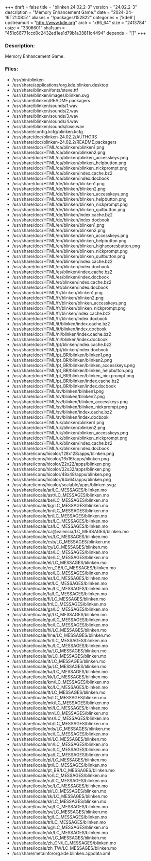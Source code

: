 +++
draft = false
title = "blinken 24.02.2-3"
version = "24.02.2-3"
description = "Memory Enhancement Game."
date = "2024-04-16T21:08:51"
aliases = "/packages/152822"
categories = ['kde6']
upstreamurl = "http://www.kde.org"
arch = "x86_64"
size = "2413784"
usize = "3306601"
sha1sum = "451c66771ccd0c2432ed1ee1d79b1a38811c4494"
depends = "[]"
+++
### Description: 
Memory Enhancement Game.

### Files: 
* /usr/bin/blinken
* /usr/share/applications/org.kde.blinken.desktop
* /usr/share/blinken/fonts/steve.ttf
* /usr/share/blinken/images/blinken.svg
* /usr/share/blinken/README.packagers
* /usr/share/blinken/sounds/1.wav
* /usr/share/blinken/sounds/2.wav
* /usr/share/blinken/sounds/3.wav
* /usr/share/blinken/sounds/4.wav
* /usr/share/blinken/sounds/lose.wav
* /usr/share/config.kcfg/blinken.kcfg
* /usr/share/doc/blinken-24.02.2/AUTHORS
* /usr/share/doc/blinken-24.02.2/README.packagers
* /usr/share/doc/HTML/ca/blinken/blinken1.png
* /usr/share/doc/HTML/ca/blinken/blinken2.png
* /usr/share/doc/HTML/ca/blinken/blinken_accesskeys.png
* /usr/share/doc/HTML/ca/blinken/blinken_helpbutton.png
* /usr/share/doc/HTML/ca/blinken/blinken_nickprompt.png
* /usr/share/doc/HTML/ca/blinken/index.cache.bz2
* /usr/share/doc/HTML/ca/blinken/index.docbook
* /usr/share/doc/HTML/de/blinken/blinken1.png
* /usr/share/doc/HTML/de/blinken/blinken2.png
* /usr/share/doc/HTML/de/blinken/blinken_accesskeys.png
* /usr/share/doc/HTML/de/blinken/blinken_helpbutton.png
* /usr/share/doc/HTML/de/blinken/blinken_nickprompt.png
* /usr/share/doc/HTML/de/blinken/blinken_quitbutton.png
* /usr/share/doc/HTML/de/blinken/index.cache.bz2
* /usr/share/doc/HTML/de/blinken/index.docbook
* /usr/share/doc/HTML/en/blinken/blinken1.png
* /usr/share/doc/HTML/en/blinken/blinken2.png
* /usr/share/doc/HTML/en/blinken/blinken_accesskeys.png
* /usr/share/doc/HTML/en/blinken/blinken_helpbutton.png
* /usr/share/doc/HTML/en/blinken/blinken_highscoresbutton.png
* /usr/share/doc/HTML/en/blinken/blinken_nickprompt.png
* /usr/share/doc/HTML/en/blinken/blinken_quitbutton.png
* /usr/share/doc/HTML/en/blinken/index.cache.bz2
* /usr/share/doc/HTML/en/blinken/index.docbook
* /usr/share/doc/HTML/es/blinken/index.cache.bz2
* /usr/share/doc/HTML/es/blinken/index.docbook
* /usr/share/doc/HTML/et/blinken/index.cache.bz2
* /usr/share/doc/HTML/et/blinken/index.docbook
* /usr/share/doc/HTML/fr/blinken/blinken1.png
* /usr/share/doc/HTML/fr/blinken/blinken2.png
* /usr/share/doc/HTML/fr/blinken/blinken_accesskeys.png
* /usr/share/doc/HTML/fr/blinken/blinken_nickprompt.png
* /usr/share/doc/HTML/fr/blinken/index.cache.bz2
* /usr/share/doc/HTML/fr/blinken/index.docbook
* /usr/share/doc/HTML/it/blinken/index.cache.bz2
* /usr/share/doc/HTML/it/blinken/index.docbook
* /usr/share/doc/HTML/nl/blinken/index.cache.bz2
* /usr/share/doc/HTML/nl/blinken/index.docbook
* /usr/share/doc/HTML/pt/blinken/index.cache.bz2
* /usr/share/doc/HTML/pt/blinken/index.docbook
* /usr/share/doc/HTML/pt_BR/blinken/blinken1.png
* /usr/share/doc/HTML/pt_BR/blinken/blinken2.png
* /usr/share/doc/HTML/pt_BR/blinken/blinken_accesskeys.png
* /usr/share/doc/HTML/pt_BR/blinken/blinken_helpbutton.png
* /usr/share/doc/HTML/pt_BR/blinken/blinken_nickprompt.png
* /usr/share/doc/HTML/pt_BR/blinken/index.cache.bz2
* /usr/share/doc/HTML/pt_BR/blinken/index.docbook
* /usr/share/doc/HTML/sv/blinken/blinken1.png
* /usr/share/doc/HTML/sv/blinken/blinken2.png
* /usr/share/doc/HTML/sv/blinken/blinken_accesskeys.png
* /usr/share/doc/HTML/sv/blinken/blinken_nickprompt.png
* /usr/share/doc/HTML/sv/blinken/index.cache.bz2
* /usr/share/doc/HTML/sv/blinken/index.docbook
* /usr/share/doc/HTML/uk/blinken/blinken1.png
* /usr/share/doc/HTML/uk/blinken/blinken2.png
* /usr/share/doc/HTML/uk/blinken/blinken_accesskeys.png
* /usr/share/doc/HTML/uk/blinken/blinken_nickprompt.png
* /usr/share/doc/HTML/uk/blinken/index.cache.bz2
* /usr/share/doc/HTML/uk/blinken/index.docbook
* /usr/share/icons/hicolor/128x128/apps/blinken.png
* /usr/share/icons/hicolor/16x16/apps/blinken.png
* /usr/share/icons/hicolor/22x22/apps/blinken.png
* /usr/share/icons/hicolor/32x32/apps/blinken.png
* /usr/share/icons/hicolor/48x48/apps/blinken.png
* /usr/share/icons/hicolor/64x64/apps/blinken.png
* /usr/share/icons/hicolor/scalable/apps/blinken.svgz
* /usr/share/locale/ar/LC_MESSAGES/blinken.mo
* /usr/share/locale/ast/LC_MESSAGES/blinken.mo
* /usr/share/locale/be/LC_MESSAGES/blinken.mo
* /usr/share/locale/bg/LC_MESSAGES/blinken.mo
* /usr/share/locale/bn/LC_MESSAGES/blinken.mo
* /usr/share/locale/br/LC_MESSAGES/blinken.mo
* /usr/share/locale/bs/LC_MESSAGES/blinken.mo
* /usr/share/locale/ca/LC_MESSAGES/blinken.mo
* /usr/share/locale/ca@valencia/LC_MESSAGES/blinken.mo
* /usr/share/locale/cs/LC_MESSAGES/blinken.mo
* /usr/share/locale/csb/LC_MESSAGES/blinken.mo
* /usr/share/locale/cy/LC_MESSAGES/blinken.mo
* /usr/share/locale/da/LC_MESSAGES/blinken.mo
* /usr/share/locale/de/LC_MESSAGES/blinken.mo
* /usr/share/locale/el/LC_MESSAGES/blinken.mo
* /usr/share/locale/en_GB/LC_MESSAGES/blinken.mo
* /usr/share/locale/eo/LC_MESSAGES/blinken.mo
* /usr/share/locale/es/LC_MESSAGES/blinken.mo
* /usr/share/locale/et/LC_MESSAGES/blinken.mo
* /usr/share/locale/eu/LC_MESSAGES/blinken.mo
* /usr/share/locale/fa/LC_MESSAGES/blinken.mo
* /usr/share/locale/fi/LC_MESSAGES/blinken.mo
* /usr/share/locale/fr/LC_MESSAGES/blinken.mo
* /usr/share/locale/ga/LC_MESSAGES/blinken.mo
* /usr/share/locale/gl/LC_MESSAGES/blinken.mo
* /usr/share/locale/gu/LC_MESSAGES/blinken.mo
* /usr/share/locale/he/LC_MESSAGES/blinken.mo
* /usr/share/locale/hi/LC_MESSAGES/blinken.mo
* /usr/share/locale/hne/LC_MESSAGES/blinken.mo
* /usr/share/locale/hr/LC_MESSAGES/blinken.mo
* /usr/share/locale/hu/LC_MESSAGES/blinken.mo
* /usr/share/locale/ia/LC_MESSAGES/blinken.mo
* /usr/share/locale/is/LC_MESSAGES/blinken.mo
* /usr/share/locale/it/LC_MESSAGES/blinken.mo
* /usr/share/locale/ja/LC_MESSAGES/blinken.mo
* /usr/share/locale/ka/LC_MESSAGES/blinken.mo
* /usr/share/locale/kk/LC_MESSAGES/blinken.mo
* /usr/share/locale/km/LC_MESSAGES/blinken.mo
* /usr/share/locale/ko/LC_MESSAGES/blinken.mo
* /usr/share/locale/lt/LC_MESSAGES/blinken.mo
* /usr/share/locale/lv/LC_MESSAGES/blinken.mo
* /usr/share/locale/mk/LC_MESSAGES/blinken.mo
* /usr/share/locale/ml/LC_MESSAGES/blinken.mo
* /usr/share/locale/mr/LC_MESSAGES/blinken.mo
* /usr/share/locale/ms/LC_MESSAGES/blinken.mo
* /usr/share/locale/nb/LC_MESSAGES/blinken.mo
* /usr/share/locale/nds/LC_MESSAGES/blinken.mo
* /usr/share/locale/ne/LC_MESSAGES/blinken.mo
* /usr/share/locale/nl/LC_MESSAGES/blinken.mo
* /usr/share/locale/nn/LC_MESSAGES/blinken.mo
* /usr/share/locale/oc/LC_MESSAGES/blinken.mo
* /usr/share/locale/pa/LC_MESSAGES/blinken.mo
* /usr/share/locale/pl/LC_MESSAGES/blinken.mo
* /usr/share/locale/pt/LC_MESSAGES/blinken.mo
* /usr/share/locale/pt_BR/LC_MESSAGES/blinken.mo
* /usr/share/locale/ro/LC_MESSAGES/blinken.mo
* /usr/share/locale/ru/LC_MESSAGES/blinken.mo
* /usr/share/locale/se/LC_MESSAGES/blinken.mo
* /usr/share/locale/si/LC_MESSAGES/blinken.mo
* /usr/share/locale/sk/LC_MESSAGES/blinken.mo
* /usr/share/locale/sl/LC_MESSAGES/blinken.mo
* /usr/share/locale/sq/LC_MESSAGES/blinken.mo
* /usr/share/locale/sv/LC_MESSAGES/blinken.mo
* /usr/share/locale/tg/LC_MESSAGES/blinken.mo
* /usr/share/locale/tr/LC_MESSAGES/blinken.mo
* /usr/share/locale/ug/LC_MESSAGES/blinken.mo
* /usr/share/locale/uk/LC_MESSAGES/blinken.mo
* /usr/share/locale/vi/LC_MESSAGES/blinken.mo
* /usr/share/locale/zh_CN/LC_MESSAGES/blinken.mo
* /usr/share/locale/zh_TW/LC_MESSAGES/blinken.mo
* /usr/share/metainfo/org.kde.blinken.appdata.xml
